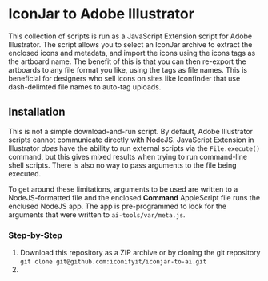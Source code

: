 # IconJar to Adobe Illustrator

This collection of scripts is run as a JavaScript Extension script for Adobe Illustrator. The script allows you to select an IconJar archive to extract the enclosed icons and metadata, and import the icons using the icons tags as the artboard name. The benefit of this is that you can then re-export the artboards to any file format you like, using the tags as file names. This is beneficial for designers who sell icons on sites like Iconfinder that use dash-delimted file names to auto-tag uploads.

## Installation

This is not a simple download-and-run script. By default, Adobe Illustrator scripts cannot communicate directly with NodeJS. JavaScript Extension in Illustrator _does_ have the ability to run external scripts via the `File.execute()` command, but this gives mixed results when trying to run command-line shell scripts. There is also no way to pass arguments to the file being executed.

To get around these limitations, arguments to be used are written to a NodeJS-formatted file and the enclosed **Command** AppleScript file runs the enclused NodeJS app. The app is pre-programmed to look for the arguments that were written to `ai-tools/var/meta.js`.

### Step-by-Step

1. Download this repository as a ZIP archive or by cloning the git repository 
    `git clone git@github.com:iconifyit/iconjar-to-ai.git`
2. 

